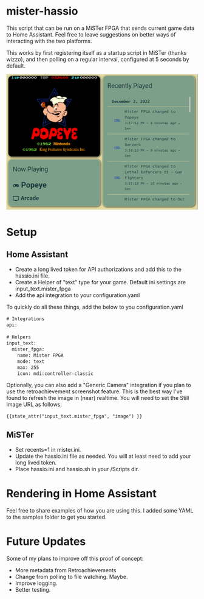 # mister-hassio
This script that can be run on a MiSTer FPGA that sends current game data to Home Assistant.
Feel free to leave suggestions on better ways of interacting with the two platforms.

This works by first registering itself as a startup script in MiSTer (thanks wizzo), and then polling on a regular interval, configured at 5 seconds by default.

![Home Assitant dashboard card](/images/dashboard.png)

# Setup
## Home Assistant
* Create a long lived token for API authorizations and add this to the hassio.ini file.
* Create a Helper of "text" type for your game. Default ini settings are input_text.mister_fpga
* Add the api integration to your configuration.yaml

To quickly do all these things, add the below to you configuration.yaml
```
# Integrations
api:

# Helpers
input_text:
  mister_fpga:
    name: Mister FPGA
    mode: text
    max: 255
    icon: mdi:controller-classic
```

Optionally, you can also add a "Generic Camera" integration if you plan to use the retroachievement screenshot feature. This is the best way I've found to refresh the image in (near) realtime. You will need to set the Still Image URL as follows:
```
{{state_attr("input_text.mister_fpga", "image") }}
```

## MiSTer
* Set recents=1 in mister.ini.
* Update the hassio.ini file as needed. You will at least need to add your long lived token.
* Place hassio.ini and hassio.sh in your /Scripts dir.

# Rendering in Home Assistant
Feel free to share examples of how you are using this. I added some YAML to the samples folder to get you started.

# Future Updates
Some of my plans to improve off this proof of concept:
* More metadata from Retroachievements
* Change from polling to file watching. Maybe. 
* Improve logging.
* Better testing.